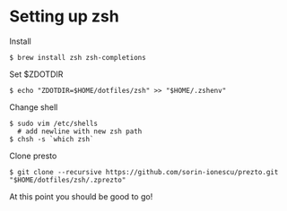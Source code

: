 Setting up zsh
===============

Install

    $ brew install zsh zsh-completions


Set $ZDOTDIR

    $ echo "ZDOTDIR=$HOME/dotfiles/zsh" >> "$HOME/.zshenv"

Change shell

    $ sudo vim /etc/shells
      # add newline with new zsh path
    $ chsh -s `which zsh`

Clone presto

    $ git clone --recursive https://github.com/sorin-ionescu/prezto.git "$HOME/dotfiles/zsh/.zprezto"


At this point you should be good to go!
